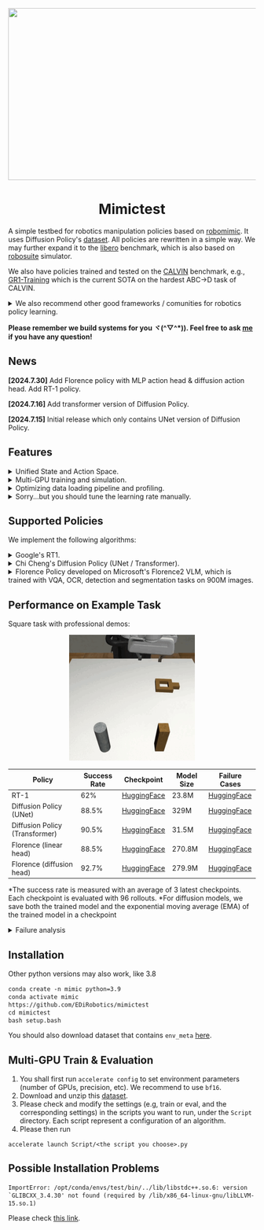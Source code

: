 <div align=center><img width = '600' height ='350' src="https://github.com/user-attachments/assets/8d27de3f-bc5d-40b9-b1d1-2129b10a128f"/></div>


<div align="center">
	
# Mimictest

</div>

A simple testbed for robotics manipulation policies based on [robomimic](https://robomimic.github.io/). It uses Diffusion Policy's [dataset](https://diffusion-policy.cs.columbia.edu/data/training/). All policies are rewritten in a simple way. We may further expand it to the [libero](https://github.com/Lifelong-Robot-Learning/LIBERO) benchmark, which is also based on [robosuite](https://github.com/ARISE-Initiative/robosuite) simulator.

We also have policies trained and tested on the [CALVIN](https://github.com/mees/calvin) benchmark, e.g., [GR1-Training](https://github.com/EDiRobotics/GR1-Training) which is the current SOTA on the hardest ABC->D task of CALVIN.

<details>
  <summary> We also recommend other good frameworks / comunities for robotics policy learning. </summary>

- HuggingFace's [LeRobot](https://github.com/huggingface/lerobot), which currently have ACT, Diffusion Policy (only simple pusht task), TDMPC, and VQ-BeT. LeRobot has a nice robotics learning community on this [discord server](https://discord.com/invite/s3KuuzsPFb).

- [CleanDiffuser](https://github.com/CleanDiffuserTeam/CleanDiffuser) which implements multiple diffusion algorithms for imitation learning and reinforcement learning. Our implementation of diffusion algorithms is different from CleanDiffuser, but we thank the help of their team members.

- Dr. Mu Yao organizes a nice robitics learning community for Chinese researchers, see [DeepTimber website](https://gamma.app/public/DeepTimber-Robotics-Innovations-Community-A-Community-for-Multi-m-og0uv8mswl1a3q7?mode=doc) and [知乎](https://zhuanlan.zhihu.com/p/698664022).

</details>

**Please remember we build systems for you ヾ(^▽^*)). Feel free to ask [me](zhuohengli@foxmail.com) if you have any question!**

## News
**[2024.7.30]** Add Florence policy with MLP action head & diffusion action head. Add RT-1 policy.  

**[2024.7.16]** Add transformer version of Diffusion Policy.

**[2024.7.15]** Initial release which only contains UNet version of Diffusion Policy.

## Features

<details>
  <summary> Unified State and Action Space. </summary>

- All policies share the same data pre-processing pipeline and predict actions in 3D Cartesian translation  + [6D rotation](https://zhouyisjtu.github.io/project_rotation/rotation.html) + gripper open/close. The 3D translation can be relative to current gripper position (`abs_mode=False`) or the world coordinate (`abs_mode=True`).

- They perceive `obs_horizon` historical observations, generate `chunk_size` future actions, and execute `test_chunk_size` predicted actions. An example with `obs_horizon=3, chunk_size=4, test_chunk_size=2`:

```
Policy sees: 		|o|o|o|
Policy predicts: 	| | |a|a|a|a|
Policy executes:	| | |a|a|
```

- They use image input from both static and wrist cameras.
</details>

<details>
  <summary> Multi-GPU training and simulation. </summary>

- We achieve multi-GPU / multi-machine training with HuggingFace accelerate.
  
- We achieve parallel simulation with asynchronized environment provided by stable-baseline3. In practice, we train and evaluate the model on multiple GPUs. For each GPU training process, there are several parallel environments running on different CPU.

</details>

<details>
  <summary> Optimizing data loading pipeline and profiling. </summary>

- We implement a simple GPU data prefetching mechanism.

- Image preprocessing are performed on GPU, instead of CPU.

- You can perform detailed profiling of the training pipeline by setting `do_profile=True` and check the trace log with `torch_tb_profiler`. Introduction to the [pytorch profiler](https://pytorch.org/tutorials/intermediate/tensorboard_profiler_tutorial.html).

</details>

<details>
  <summary> Sorry...but you should tune the learning rate manually. </summary>
	
- We try new algorithms here so we are not sure when the algorithm will converge before we run it. Thus, we use a simple constant learning rate schduler with warmup. To get the best performance, you should set the learning rate manually: a high learning rate at the beginning and a lower learning rate at the end.

- Sometimes you need to freeze the visual encoder at the first training stage, and unfreeze the encoder when the loss converges in the first stage. It's can be done by setting `freeze_vision_tower=<True/False>` in the script.

</details>

## Supported Policies

We implement the following algorithms:

<details>
  <summary> Google's RT1. </summary>

- [Original implementation](https://github.com/google-research/robotics_transformer).

- Our implementation supports EfficientNet v1/v2 and you can directly load pretrained weights by torchvision API. Google's implementation only supports EfficientNet v1. 

- You should choose a text encoder in [Sentence Transformers](https://sbert.net/) to generate text embeddings and sent them to RT1.

- Our implementation predicts multiple continuous actions (see above) instead of a single discrete action. We find our setting has better performance.

- **To get better performance, you should freeze the EfficientNet visual encoder in the 1st training stage, and unfreeze it in the 2nd stage.**
</details>

<details>
  <summary> Chi Cheng's Diffusion Policy (UNet / Transformer). </summary>

- [Original implementation]([https://github.com/google-research/robotics_transformer](https://github.com/real-stanford/diffusion_policy)).

- Our architecture is a copy of Chi Cheng's network. We test it in our pipeline and it has the same performance. Note that diffusion policy trains 2 resnet visual encoders for 2 camera views from scratch, so we never freeze the visual encoders.
	
- We also support predict actions in episilon / sample / v-space and other diffusion schedulers. The `DiffusionPolicy` wrapper can easily adapt to different network designs.
</details>

<details>
  <summary> Florence Policy developed on Microsoft's Florence2 VLM, which is trained with VQA, OCR, detection and segmentation tasks on 900M images. </summary>

- We develop the policy on the [pretrained model](https://huggingface.co/microsoft/Florence-2-base).

- Unlike [OpenVLA](https://github.com/openvla/openvla) and [RT2](https://deepmind.google/discover/blog/rt-2-new-model-translates-vision-and-language-into-action/), Florence2 is much smaller with 0.23B (Florence-2-base) or 0.7B (Florence-2-large) parameters.
	
- Unlike [OpenVLA](https://github.com/openvla/openvla) and [RT2](https://deepmind.google/discover/blog/rt-2-new-model-translates-vision-and-language-into-action/) which generate discrete actions, our Florence policy generates continuous actions with a linear action head or a diffusion transformer action head.

- The following figure illustrates the architecture of the Florence policy. We always freeze the DaViT visual encoder of Florence2, which is so good that unfreezing it does not improve the success rate.

<div align=center>
	<img width = '500' height ='350' src = "https://github.com/user-attachments/assets/54a236d1-492b-49fd-ab5f-59e53e88d259"/></div>
<div align="center">
<div align=center>
	Original Florence2 Network</div>
<div align="center">

<div align=center>
	<img width = '500' height ='350' src = "https://github.com/user-attachments/assets/cde63327-cc1c-4b12-8ef1-40f3ed21d26d"/></div>
<div align="center">
<div align=center>
	Florence policy with a linear action head</div>
<div align="center">

<div align=center>
	<img width = '550' height ='350' src = "https://github.com/user-attachments/assets/7ab7a387-e223-4dcd-947b-d3dadb03794f"/></div>
<div align="center">
<div align=center>
	Florence policy with a diffusion transformer action head</div>
<div align="center">

</details>

## Performance on Example Task

Square task with professional demos:

<div align=center><img src ="README_md_files/ee649200-4e85-11ef-b431-ef7e324e13ae.jpeg?v=1"/></div>

<div align="center">
	
| Policy | Success Rate | Checkpoint | Model Size | Failure Cases |
|--|--|--|--|--|
| RT-1 | 62% | [HuggingFace](https://huggingface.co/EDiRobotics/Mimictest_logs/blob/main/RT1_square/RT1.pth) | 23.8M | [HuggingFace](https://huggingface.co/EDiRobotics/Mimictest_logs/tree/main/RT1_square) | 
| Diffusion Policy (UNet) | 88.5% | [HuggingFace](https://huggingface.co/EDiRobotics/Mimictest_logs/blob/main/unet_square/unet.pth) | 329M | [HuggingFace](https://huggingface.co/EDiRobotics/Mimictest_logs/blob/main/unet_square) |
| Diffusion Policy (Transformer) | 90.5% | [HuggingFace](https://huggingface.co/EDiRobotics/Mimictest_logs/blob/main/DiffusionTransformer_square/DiffusionTransformer.pth) | 31.5M | [HuggingFace](https://huggingface.co/EDiRobotics/Mimictest_logs/blob/main/DiffusionTransformer_square) |
| Florence (linear head) | 88.5% | [HuggingFace](https://huggingface.co/EDiRobotics/Mimictest_logs/blob/main/florence_square/florence.pth) | 270.8M | [HuggingFace](https://huggingface.co/EDiRobotics/Mimictest_logs/blob/main/florence_square) |
| Florence (diffusion head) | 92.7% | [HuggingFace](https://huggingface.co/EDiRobotics/Mimictest_logs/blob/main/florence_octo_square/florence_octo.pth) | 279.9M | [HuggingFace](https://huggingface.co/EDiRobotics/Mimictest_logs/blob/main/florence_octo_square) |

</div>

*The success rate is measured with an average of 3 latest checkpoints. Each checkpoint is evaluated with 96 rollouts.
*For diffusion models, we save both the trained model and the exponential moving average (EMA) of the trained model in a checkpoint

<details>
  <summary> Failure analysis </summary>

- RT-1:
	- Failure to grasp an object after picking it up and the object falls: 1
 	- Pause before picking the object: 6
	- Pause before inserting object into the target: 2
 	- It thought the gripper picked up the object, but actually not: 3
  	- When inserting the object into target, the object gets stuck halfway through, and the policy doesn't know how to fix it: 1
- Diffusion Policy (UNet):
  	- Failure to grasp an object after picking it up and the object falls: 2
	- Pause before picking the object: 2
   	- It thought the gripper picked up the object, but actually not: 1
	- When inserting the object into target, the object gets stuck halfway through, and the policy doesn't know how to fix it: 3
 	- It successfylly inserts the object into target but suddenly lifts and throws the object away: 1
- Diffusion Policy (Transformer):
	- Pause before picking the object: 1 (In the third-person view, objects are obscured by the gripper)
  	- It thought the gripper picked up the object, but actually not: 1
	- Pause before inserting object into the target: 2
 - Florence (linear head):
   	- Failure to grasp an object after picking it up and the object falls: 1
	- Pause before picking the object: 6
	- Pause before inserting object into the target: 5
	- It thought the gripper picked up the object, but actually not: 1
 	- It successfylly inserts the object into target but suddenly lifts and throws the object away: 1
  - Florence (diffusion transformer head):
	- Failure to grasp an object after picking it up and the object falls: 6
	- Pause before picking the object: 4
	- Pause before inserting object into the target: 2
	- When inserting the object into target, the object gets stuck halfway through, and the policy doesn't know how to fix it: 2
   	- When inserting the object into target, the object falls halfway through, and the policy doesn't know how to fix it: 1

</details>

## Installation

Other python versions may also work, like 3.8

```
conda create -n mimic python=3.9
conda activate mimic
https://github.com/EDiRobotics/mimictest
cd mimictest
bash setup.bash
```

You should also download dataset that contains `env_meta` [here](https://diffusion-policy.cs.columbia.edu/data/training/).

## Multi-GPU Train & Evaluation
1. You shall first run `accelerate config` to set environment parameters (number of GPUs, precision, etc). We recommend to use `bf16`.
2. Download and unzip this [dataset](https://diffusion-policy.cs.columbia.edu/data/training/).
3. Please check and modify the settings (e.g, train or eval, and the corresponding settings) in the scripts you want to run, under the `Script` directory. Each script represent a configuration of an algorithm.
4. Please then run
```
accelerate launch Script/<the script you choose>.py
```

## Possible Installation Problems

[](https://github.com/StarCycle/ParallelRobomimic#possible-problems)

```
ImportError: /opt/conda/envs/test/bin/../lib/libstdc++.so.6: version `GLIBCXX_3.4.30' not found (required by /lib/x86_64-linux-gnu/libLLVM-15.so.1)
```

Please check [this link](https://stackoverflow.com/questions/72540359/glibcxx-3-4-30-not-found-for-librosa-in-conda-virtual-environment-after-tryin).
